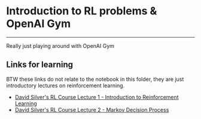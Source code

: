 # Introduction to RL problems & OpenAI Gym
---
Really just playing around with OpenAI Gym

## Links for learning
BTW these links do not relate to the notebook in this folder, they are just introductory lectures on reinforcement learning.

- [David Silver's RL Course Lecture 1 - Introduction to Reinforcement Learning](https://www.youtube.com/watch?v=2pWv7GOvuf0&list=PLqYmG7hTraZBiG_XpjnPrSNw-1XQaM_gB&index=1)
- [David Silver's RL Course Lecture 2 - Markov Decision Process](https://www.youtube.com/watch?v=lfHX2hHRMVQ&list=PLqYmG7hTraZBiG_XpjnPrSNw-1XQaM_gB&index=2)